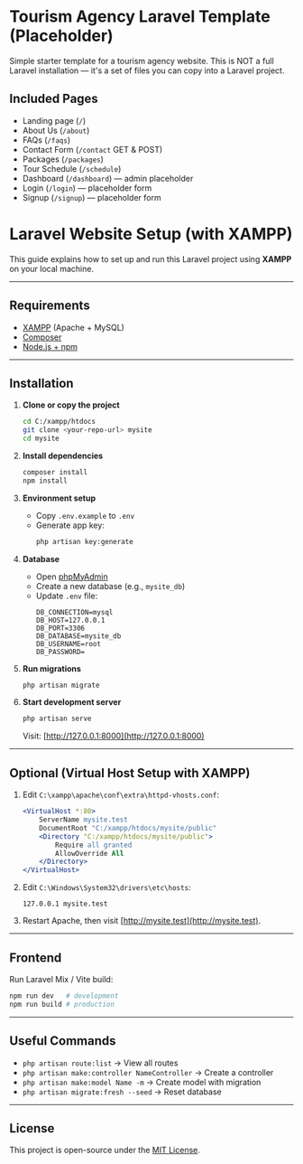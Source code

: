 # Tourism Agency Laravel Template (Placeholder)

Simple starter template for a tourism agency website. This is NOT a full Laravel installation — it's a set of files you can copy into a Laravel project.

## Included Pages
- Landing page (`/`)
- About Us (`/about`)
- FAQs (`/faqs`)
- Contact Form (`/contact` GET & POST)
- Packages (`/packages`)
- Tour Schedule (`/schedule`)
- Dashboard (`/dashboard`) — admin placeholder
- Login (`/login`) — placeholder form
- Signup (`/signup`) — placeholder form

# Laravel Website Setup (with XAMPP)

This guide explains how to set up and run this Laravel project using **XAMPP** on your local machine.

---

## Requirements
- [XAMPP](https://www.apachefriends.org/download.html) (Apache + MySQL)
- [Composer](https://getcomposer.org/)
- [Node.js + npm](https://nodejs.org/)

---

## Installation

1. **Clone or copy the project**
   ```bash
   cd C:/xampp/htdocs
   git clone <your-repo-url> mysite
   cd mysite
   ```

2. **Install dependencies**
   ```bash
   composer install
   npm install
   ```

3. **Environment setup**
   - Copy `.env.example` to `.env`
   - Generate app key:
     ```bash
     php artisan key:generate
     ```

4. **Database**
   - Open [phpMyAdmin](http://localhost/phpmyadmin)
   - Create a new database (e.g., `mysite_db`)
   - Update `.env` file:
     ```
     DB_CONNECTION=mysql
     DB_HOST=127.0.0.1
     DB_PORT=3306
     DB_DATABASE=mysite_db
     DB_USERNAME=root
     DB_PASSWORD=
     ```

5. **Run migrations**
   ```bash
   php artisan migrate
   ```

6. **Start development server**
   ```bash
   php artisan serve
   ```
   Visit: [http://127.0.0.1:8000](http://127.0.0.1:8000)

---

## Optional (Virtual Host Setup with XAMPP)

1. Edit `C:\xampp\apache\conf\extra\httpd-vhosts.conf`:
   ```apache
   <VirtualHost *:80>
       ServerName mysite.test
       DocumentRoot "C:/xampp/htdocs/mysite/public"
       <Directory "C:/xampp/htdocs/mysite/public">
           Require all granted
           AllowOverride All
       </Directory>
   </VirtualHost>
   ```

2. Edit `C:\Windows\System32\drivers\etc\hosts`:
   ```
   127.0.0.1 mysite.test
   ```

3. Restart Apache, then visit [http://mysite.test](http://mysite.test).

---

## Frontend

Run Laravel Mix / Vite build:
```bash
npm run dev   # development
npm run build # production
```

---

## Useful Commands

- `php artisan route:list` → View all routes  
- `php artisan make:controller NameController` → Create a controller  
- `php artisan make:model Name -m` → Create model with migration  
- `php artisan migrate:fresh --seed` → Reset database  

---

## License
This project is open-source under the [MIT License](LICENSE).
